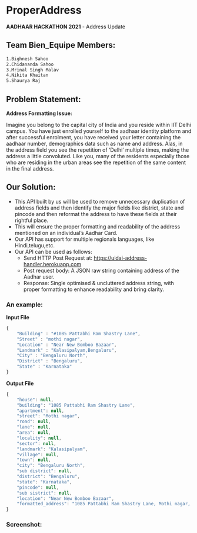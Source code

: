 # ProperAddress
**AADHAAR HACKATHON 2021** - Address Update

## Team Bien_Equipe Members:
```markdown
1.Bighnesh Sahoo
2.Chidananda Sahoo
3.Mrinal Singh Malav
4.Nikita Khaitan
5.Shaurya Raj
```

## Problem Statement:
**Address Formatting Issue:**

Imagine you belong to the capital city of India and you reside within IIT Delhi campus. You have just enrolled yourself to the aadhaar identity platform and after successful enrolment, you have received your letter containing the aadhaar number, demographics data such as name and address. Alas, in
the address field you see the repetition of ‘Delhi’ multiple times, making the address a little convoluted. Like you, many of the residents especially those who are residing in
the urban areas see the repetition of the same content in the final address.

## Our Solution:

* This API built by us will be used to remove unnecessary duplication of address fields and then identify the major fields like district, state and pincode and then reformat the address to have these fields at their rightful place.
* This will ensure the proper formatting and readability of the address mentioned on an individual’s Aadhar Card. 
* Our API has support for multiple regionals languages, like Hindi,telugu,etc.
* Our API can be used as follows:
   - Send HTTP Post Request at: https://uidai-address-handler.herokuapp.com
   - Post request body: A JSON raw string containing address of the Aadhar user.
   - Response: Single optimised & uncluttered address string, with proper formatting to enhance readability and bring clarity.

### An example:

**Input File**

```js
{
    "Building" : "#1085 Pattabhi Ram Shastry Lane",
    "Street" : "mothi nagar", 
    "Location" : "Near New Bomboo Bazaar",
    "Landmark" : "Kalasipalyam,Bengaluru",
    "City" : "Bengaluru North",
    "District" : "Bengaluru",
    "State" : "Karnataka"
}
```

**Output File**

```js
{
    "house": null,
    "building": "1085 Pattabhi Ram Shastry Lane",
    "apartment": null,
    "street": "Mothi nagar",
    "road": null,
    "lane": null,
    "area": null,
    "locality": null,
    "sector": null,
    "landmark": "Kalasipalyam",
    "village": null,
    "town": null,
    "city": "Bengaluru North",
    "sub district": null,
    "district": "Bengaluru",
    "state": "Karnataka",
    "pincode": null,
    "sub sistrict": null,
    "location": "Near New Bomboo Bazaar",
    "formatted_address": "1085 Pattabhi Ram Shastry Lane, Mothi nagar, Kalasipalyam, Bengaluru North, Bengaluru, Karnataka, Near New Bomboo Bazaar"
}
```

### Screenshot:
